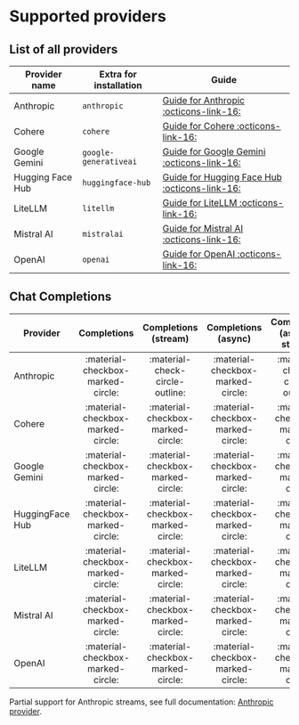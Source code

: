 # Supported providers

## List of all providers

| Provider name    | Extra for installation | Guide                                                                         | 
|------------------|------------------------|-------------------------------------------------------------------------------|
| Anthropic        | `anthropic`            | [Guide for Anthropic :octicons-link-16:](providers/anthropic.md)              |
| Cohere           | `cohere`               | [Guide for Cohere :octicons-link-16:](providers/cohere.md)                    |
| Google Gemini    | `google-generativeai`  | [Guide for Google Gemini :octicons-link-16:](providers/google.md)             |
| Hugging Face Hub | `huggingface-hub`      | [Guide for Hugging Face Hub :octicons-link-16:](providers/huggingface_hub.md) |
| LiteLLM          | `litellm`              | [Guide for LiteLLM :octicons-link-16:](providers/litellm.md)                  |
| Mistral AI       | `mistralai`            | [Guide for Mistral AI :octicons-link-16:](providers/mistralai.md)             |
| OpenAI           | `openai`               | [Guide for OpenAI :octicons-link-16:](providers/openai.md)                    |


## Chat Completions

| Provider        |            Completions             |       Completions (stream)        |        Completions (async)        |   Completions (async + stream)    |
|-----------------|:----------------------------------:|:---------------------------------:|:---------------------------------:|:---------------------------------:|
| Anthropic       | :material-checkbox-marked-circle:  |  :material-check-circle-outline:  | :material-checkbox-marked-circle: |  :material-check-circle-outline:  |
| Cohere          | :material-checkbox-marked-circle:  | :material-checkbox-marked-circle: | :material-checkbox-marked-circle: | :material-checkbox-marked-circle: |
| Google Gemini   | :material-checkbox-marked-circle:  | :material-checkbox-marked-circle: | :material-checkbox-marked-circle: | :material-checkbox-marked-circle: |
| HuggingFace Hub | :material-checkbox-marked-circle:  | :material-checkbox-marked-circle: | :material-checkbox-marked-circle: | :material-checkbox-marked-circle: |
| LiteLLM         | :material-checkbox-marked-circle:  | :material-checkbox-marked-circle: | :material-checkbox-marked-circle: | :material-checkbox-marked-circle: |
| Mistral AI      | :material-checkbox-marked-circle:  | :material-checkbox-marked-circle: | :material-checkbox-marked-circle: | :material-checkbox-marked-circle: |
| OpenAI          | :material-checkbox-marked-circle:  | :material-checkbox-marked-circle: | :material-checkbox-marked-circle: | :material-checkbox-marked-circle: |

Partial support for Anthropic streams, see full documentation: [Anthropic provider](providers/anthropic.md).
